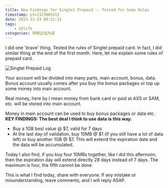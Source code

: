 ```yaml
---
title: New Findings for Singtel Prepaid -- Tested for Some Rules
timestamp: pt=1123005212
date: 2015-11-23 00:52:12
tags:
	- SGlife
categories: 转移过往内容
---
```

I did one 'brave' thing. Tested the rules of Singtel prepaid card. In fact, I did similar thing at the end of the first month. Here, let me explain some rules of prepaid card.
<!--more-->
![Singtel Prepaid Log](https://file.kmore.ml/blog_img/20200210222314.png)


Your account will be divided into many parts, main account, bonus, data.
Bonus account usually comes after you buy the bonus packages or top up some money into main account.

Real money, here by I mean money from bank card or paid at AXS or SAM, etc. will be stored into main account.

Money in main account can be used to buy bonus packages or data etc.
**KEY FINDINGS: The best deal I think to use data is this way.**
* Buy a 1GB best value @ $7, valid for 7 days
* At the last day of validation, buy 10MB @ $1 (if you still have a lot of data left) or buy another 1GB @ $7. This will extend the expiration date and the data will be accumulated.

Today I also find, if you buy four 10MBs together, like I did this afternoon, then the expiration day will extend directly 28 days instead of 7 days. The maximum is four, the fifth cannot be done.

This is what I find today, share with everyone. If any mistake or misunderstanding, leave comments, and I will reply ASAP.